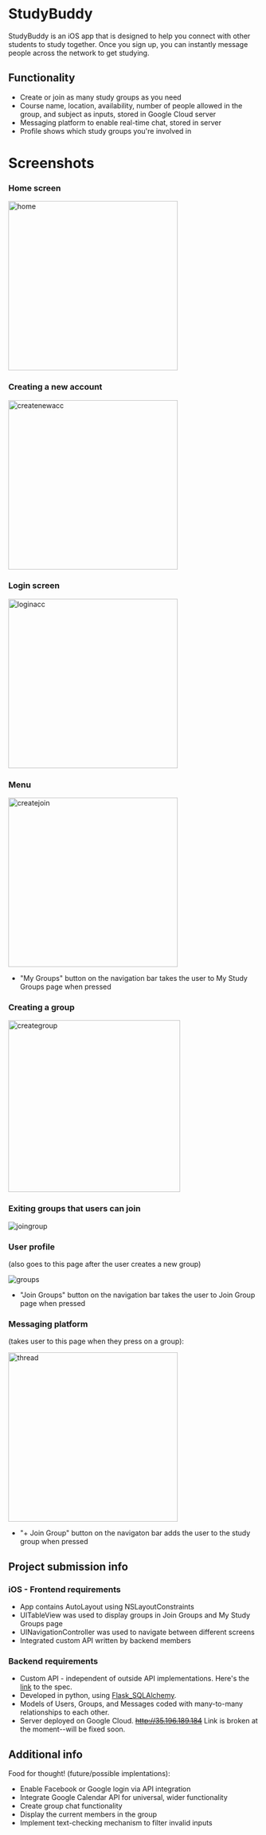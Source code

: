 # StudyBuddy

StudyBuddy is an iOS app that is designed to help you connect with other students to study together. Once you sign up, you can instantly message people across the network to get studying.

## Functionality

* Create or join as many study groups as you need
* Course name, location, availability, number of people allowed in the group, and subject as inputs, stored in Google Cloud server
* Messaging platform to enable real-time chat, stored in server
* Profile shows which study groups you're involved in

# Screenshots

### Home screen

<img width="340" alt="home" src="https://user-images.githubusercontent.com/50306692/57203165-ab78ec00-6f7b-11e9-85d0-cc11eb2c0fa2.png">

### Creating a new account

<img width="340" alt="createnewacc" src="https://user-images.githubusercontent.com/50306692/57203459-3eb32100-6f7e-11e9-8567-c000c91b876d.png">

### Login screen

<img width="340" alt="loginacc" src="https://user-images.githubusercontent.com/50306692/57203466-4d013d00-6f7e-11e9-9f8c-14ba8d347544.png">

### Menu

<img width="340" alt="createjoin" src="https://user-images.githubusercontent.com/50306692/57203185-e844e300-6f7b-11e9-91e6-a390b5391f36.png">

* "My Groups" button on the navigation bar takes the user to My Study Groups page when pressed

### Creating a group

<img width="345" alt="creategroup" src="https://user-images.githubusercontent.com/50306692/57203476-64d8c100-6f7e-11e9-93c5-cfd211eca5e2.png">

### Exiting groups that users can join

![joingroup](https://user-images.githubusercontent.com/50306692/57205749-b2f5c080-6f8e-11e9-8d1c-788ac4445eba.png)

### User profile

(also goes to this page after the user creates a new group)

![groups](https://user-images.githubusercontent.com/50306692/57205715-6611ea00-6f8e-11e9-9fa6-2a18286dcdb2.png)

* "Join Groups" button on the navigation bar takes the user to Join Group page when pressed

### Messaging platform

(takes user to this page when they press on a group):

<img width="340" alt="thread" src="https://user-images.githubusercontent.com/50306692/57203231-4a9de380-6f7c-11e9-8723-b0c5e1e1d6fa.png">

* "+ Join Group" button on the navigaton bar adds the user to the study group when pressed

## Project submission info

### iOS - Frontend requirements

* App contains AutoLayout using NSLayoutConstraints
* UITableView was used to display groups in Join Groups and My Study Groups page
* UINavigationController was used to navigate between different screens
* Integrated custom API written by backend members

### Backend requirements

* Custom API - independent of outside API implementations. Here's the [link](https://paper.dropbox.com/doc/StudyBuddy-API-Spec--Acm9xqEGue3DFQSB5FX_g7WXAQ-vZNERrz3DgWPbcOnDPYze) to the spec.
* Developed in python, using [Flask_SQLAlchemy](https://github.com/pallets/flask-sqlalchemy).
* Models of Users, Groups, and Messages coded with many-to-many relationships to each other.
* Server deployed on Google Cloud. ~~http://35.196.189.184~~ Link is broken at the moment--will be fixed soon.

## Additional info
Food for thought! (future/possible implentations):
* Enable Facebook or Google login via API integration
* Integrate Google Calendar API for universal, wider functionality
* Create group chat functionality
* Display the current members in the group
* Implement text-checking mechanism to filter invalid inputs
